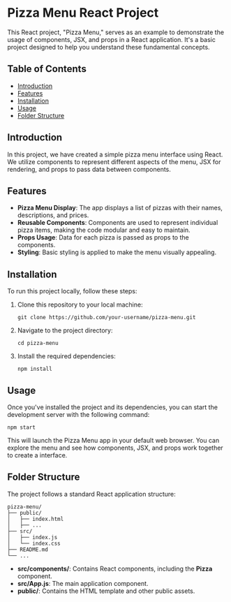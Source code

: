 
# Pizza Menu React Project

This React project, "Pizza Menu," serves as an example to demonstrate the usage of components, JSX, and props in a React application. It's a basic project designed to help you understand these fundamental concepts.

## Table of Contents

- [Introduction](#introduction)
- [Features](#features)
- [Installation](#installation)
- [Usage](#usage)
- [Folder Structure](#folder-structure)

## Introduction

In this project, we have created a simple pizza menu interface using React. We utilize components to represent different aspects of the menu, JSX for rendering, and props to pass data between components.

## Features

- **Pizza Menu Display**: The app displays a list of pizzas with their names, descriptions, and prices.
- **Reusable Components**: Components are used to represent individual pizza items, making the code modular and easy to maintain.
- **Props Usage**: Data for each pizza is passed as props to the components.
- **Styling**: Basic styling is applied to make the menu visually appealing.

## Installation

To run this project locally, follow these steps:

1. Clone this repository to your local machine:

   ```shell
   git clone https://github.com/your-username/pizza-menu.git
2. Navigate to the project directory:

    ```shell
    cd pizza-menu
3. Install the required dependencies:

    ```shell
    npm install

## Usage

Once you've installed the project and its dependencies, you can start the development server with the following command:

    npm start

This will launch the Pizza Menu app in your default web browser. You can explore the menu and see how components, JSX, and props work together to create a interface.

## Folder Structure

The project follows a standard React application structure:

    pizza-menu/
    ├── public/
    │   ├── index.html
    │   ├── ...
    ├── src/
    │   ├── index.js
    │   └── index.css
    ├── README.md
    └── ...

- **src/components/**: Contains React components, including the **Pizza** component.
- **src/App.js**: The main application component.
- **public/**: Contains the HTML template and other public assets.


